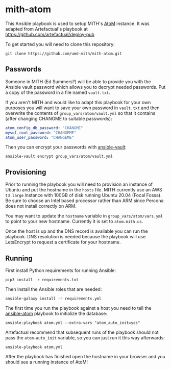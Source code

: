 # mith-atom

This Ansible playbook is used to setup MITH's
[AtoM](https://www.accesstomemory.org/en/) instance. It was adapted from
Artefactual's playbook at https://github.com/artefactual/deploy-pub

To get started you will need to clone this repository:

    git clone https://github.com/umd-mith/mith-atom.git

## Passwords

Someone in MITH (Ed Summers?) will be able to provide you with the Ansible
vault password which allows you to decrypt needed passwords. Put a copy of the
password in a file named `vault.txt`.

If you aren't MITH and would like to adapt this playbook for your own purposes
you will want to save your own password in `vault.txt` and then overwrite the
contents of `group_vars/atom/vault.yml` so that it contains (after changing
CHANGME to suitable passwords):

```yaml
atom_config_db_password: "CHANGME" 
mysql_root_password: "CHANGEME"
atom_user_password: "CHANGEME"
```

Then you can encrypt your passwords with 
[ansible-vault](https://docs.ansible.com/ansible/latest/user_guide/vault.html):

    ansible-vault encrypt group_vars/atom/vault.yml

## Provisioning

Prior to running the playbook you will need to provision an instance of Ubuntu
and put the hostname in the `hosts` file. MITH currently use an AWS `t3.large`
instance with 100GB of disk running Ubuntu 20.04 (Focal Fossa). Be sure to
choose an Intel based processor rather than ARM since Percona does not install
correctly on ARM.

You may want to update the `hostname` variable in `group_vars/atom/vars.yml` to
point to your new hostname. Currently it is set to `atom.mith.us`.

Once the host is up and the DNS record is available you can run the playbook.
DNS resolution is needed because the playbook will use LetsEncrypt to request
a certificate for your hostname.

## Running

First install Python requirements for running Ansible:

    pip3 install -r requirements.txt 

Then install the Ansible roles that are needed:

    ansible-galaxy install -r requirements.yml

The first time you run the playbook against a host you need to tell the
[ansible-atom](https://github.com/artefactual/ansible-atom) playbook to
initialize the database:

    ansible-playbook atom.yml --extra-vars "atom_auto_init=yes"

Artefactual recommend that subsequent runs of the playbook should not pass the
`atom-auto_init` variable, so you can just run it this way afterwards:

    ansible-playbook atom.yml

After the playbook has finished open the hostname in your browser and you
should see a running instance of AtoM!

